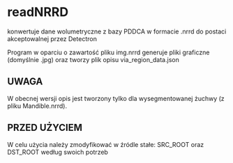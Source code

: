 readNRRD
========

konwertuje dane wolumetryczne z bazy PDDCA w formacie .nrrd do postaci akceptowalnej przez Detectron

Program w oparciu o zawartość pliku img.nrrd generuje pliki graficzne (domyślnie .jpg) oraz tworzy plik opisu via_region_data.json

UWAGA
-----

W obecnej wersji opis jest tworzony tylko dla wysegmentowanej żuchwy (z pliku Mandible.nrrd).

PRZED UŻYCIEM
-------------

W celu użycia należy zmodyfikować w źródle stałe: SRC_ROOT oraz DST_ROOT według swoich potrzeb
